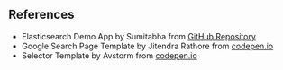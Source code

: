 ## References

- Elasticsearch Demo App by Sumitabha from [GitHub Repository](https://github.com/Sumitabha/Elasticsearch-Demo-App)
- Google Search Page Template by Jitendra Rathore from [codepen.io](https://codepen.io/jitendrarathore/pen/LwPrEp)
- Selector Template by Avstorm from [codepen.io](https://codepen.io/avstorm/pen/bPOgRO)